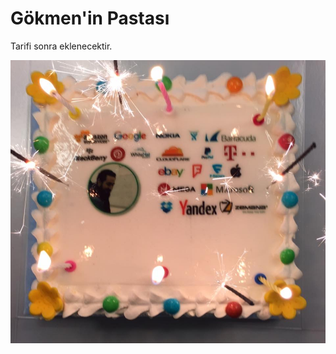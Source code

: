 # Gökmen'in Pastası

Tarifi sonra eklenecektir.

![alt text](https://raw.githubusercontent.com/MuhammetDilmac/GokmeninPastasi/master/output.jpg "Gökmen'in Pastası")
